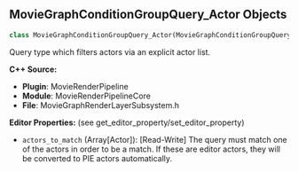 ## MovieGraphConditionGroupQuery_Actor Objects

```python
class MovieGraphConditionGroupQuery_Actor(MovieGraphConditionGroupQueryBase)
```

Query type which filters actors via an explicit actor list.

**C++ Source:**

- **Plugin**: MovieRenderPipeline
- **Module**: MovieRenderPipelineCore
- **File**: MovieGraphRenderLayerSubsystem.h

**Editor Properties:** (see get_editor_property/set_editor_property)

- ``actors_to_match`` (Array[Actor]):  [Read-Write] The query must match one of the actors in order to be a match. If these are editor actors, they will be converted to PIE actors automatically.

<a id="unreal.MovieGraphConditionGroupQuery_ActorTagName"></a>